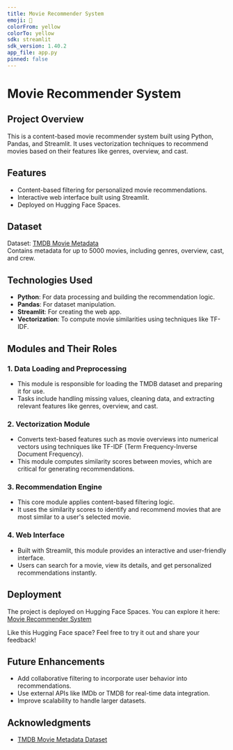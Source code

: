 ```yaml
---
title: Movie Recommender System
emoji: 🍿
colorFrom: yellow
colorTo: yellow
sdk: streamlit
sdk_version: 1.40.2
app_file: app.py
pinned: false
---
```


# Movie Recommender System  

## Project Overview  
This is a content-based movie recommender system built using Python, Pandas, and Streamlit. It uses vectorization techniques to recommend movies based on their features like genres, overview, and cast.  

## Features  
- Content-based filtering for personalized movie recommendations.  
- Interactive web interface built using Streamlit.  
- Deployed on Hugging Face Spaces.  

## Dataset  
Dataset: [TMDB Movie Metadata](https://www.kaggle.com/datasets/tmdb/tmdb-movie-metadata)  
Contains metadata for up to 5000 movies, including genres, overview, cast, and crew.  

## Technologies Used  
- **Python**: For data processing and building the recommendation logic.  
- **Pandas**: For dataset manipulation.  
- **Streamlit**: For creating the web app.  
- **Vectorization**: To compute movie similarities using techniques like TF-IDF.  

## Modules and Their Roles  

### **1. Data Loading and Preprocessing**  
- This module is responsible for loading the TMDB dataset and preparing it for use.  
- Tasks include handling missing values, cleaning data, and extracting relevant features like genres, overview, and cast.  

### **2. Vectorization Module**  
- Converts text-based features such as movie overviews into numerical vectors using techniques like TF-IDF (Term Frequency-Inverse Document Frequency).  
- This module computes similarity scores between movies, which are critical for generating recommendations.  

### **3. Recommendation Engine**  
- This core module applies content-based filtering logic.  
- It uses the similarity scores to identify and recommend movies that are most similar to a user's selected movie.  

### **4. Web Interface**  
- Built with Streamlit, this module provides an interactive and user-friendly interface.  
- Users can search for a movie, view its details, and get personalized recommendations instantly.  

## Deployment  
The project is deployed on Hugging Face Spaces. You can explore it here:  
[Movie Recommender System](https://huggingface.co/spaces/divyesh01/movie_recommender_system)  

Like this Hugging Face space? Feel free to try it out and share your feedback!  

## Future Enhancements  
- Add collaborative filtering to incorporate user behavior into recommendations.  
- Use external APIs like IMDb or TMDB for real-time data integration.  
- Improve scalability to handle larger datasets.  

## Acknowledgments  
- [TMDB Movie Metadata Dataset](https://www.kaggle.com/datasets/tmdb/tmdb-movie-metadata)  

